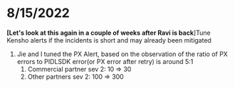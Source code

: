 # 8/15/2022

**[Let's look at this again in a couple of weeks after Ravi is back**]Tune Kensho alerts if the incidents is short and may already been mitigated

1. Jie and I tuned the PX Alert, based on the observation of the ratio of PX errors to PIDLSDK error(or PX error after retry) is around 5:1
    1. Commercial partner sev 2: 10 =&gt; 30
    2. Other partners sev 2: 100 =&gt; 300